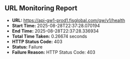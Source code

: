 ## URL Monitoring Report

- **URL:** https://api-gw1-prod1.fisglobal.com/gw/v1/health
- **Start Time:** 2025-08-28T22:37:28.070194
- **End Time:** 2025-08-28T22:37:28.336934
- **Total Time Taken:** 0.26674 seconds
- **HTTP Status Code:** 403
- **Status:** Failure
- **Failure Reason:** HTTP Status Code: 403
